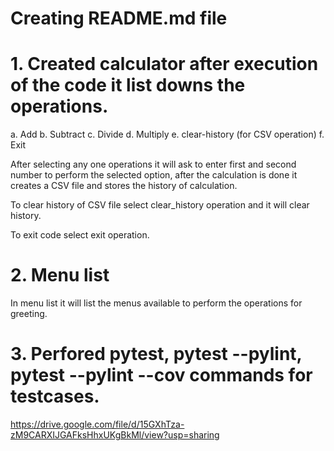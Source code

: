 # Creating README.md file

# 1. Created calculator after execution of the code it list downs the operations.
 a. Add
 b. Subtract
 c. Divide
 d. Multiply
 e. clear-history (for CSV operation)
 f. Exit

 After selecting any one operations it will ask to enter first and second number to perform the selected option, after the calculation is done it creates a CSV file and stores the history of calculation.

 To clear history of CSV file select clear_history operation and it will clear history.

 To exit code select exit operation.

# 2. Menu list
 In menu list it will list the menus available to perform the operations for greeting.

# 3. Perfored pytest, pytest --pylint, pytest --pylint --cov commands for testcases.

https://drive.google.com/file/d/15GXhTza-zM9CARXIJGAFksHhxUKgBkMl/view?usp=sharing